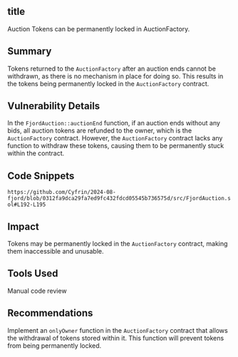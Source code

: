 ## title

Auction Tokens can be permanently locked in AuctionFactory.​

## Summary

Tokens returned to the `AuctionFactory` after an auction ends cannot be withdrawn, as there is no mechanism in place for doing so. This results in the tokens being permanently locked in the `AuctionFactory` contract.

## Vulnerability Details

In the `FjordAuction::auctionEnd` function, if an auction ends without any bids, all auction tokens are refunded to the owner, which is the `AuctionFactory` contract. However, the `AuctionFactory` contract lacks any function to withdraw these tokens, causing them to be permanently stuck within the contract.

## Code Snippets

`https://github.com/Cyfrin/2024-08-fjord/blob/0312fa9dca29fa7ed9fc432fdcd05545b736575d/src/FjordAuction.sol#L192-L195`

## Impact

Tokens may be permanently locked in the `AuctionFactory` contract, making them inaccessible and unusable.

## Tools Used

Manual code review

## Recommendations

Implement an `onlyOwner` function in the `AuctionFactory` contract that allows the withdrawal of tokens stored within it. This function will prevent tokens from being permanently locked.
